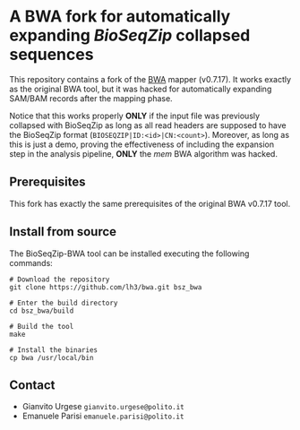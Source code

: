 A BWA fork for automatically expanding *BioSeqZip* collapsed sequences
=======================================================================
This repository contains a fork of the [BWA](https://github.com/lh3/bwa) mapper (v0.7.17). It works exactly as the original BWA tool, but it was hacked for automatically expanding SAM/BAM records after the mapping phase.

Notice that this works properly **ONLY** if the input file was previously collapsed with BioSeqZip as long as all read headers are supposed to have the BioSeqZip format (`BIOSEQZIP|ID:<id>|CN:<count>`). Moreover, as long as this is just a demo, proving the effectiveness of including the expansion step in the analysis pipeline, **ONLY** the *mem* BWA algorithm was hacked.

## Prerequisites
This fork has exactly the same prerequisites of the original BWA v0.7.17 tool.

## Install from source
The BioSeqZip-BWA tool can be installed executing the following commands:

```
# Download the repository
git clone https://github.com/lh3/bwa.git bsz_bwa

# Enter the build directory
cd bsz_bwa/build

# Build the tool
make

# Install the binaries
cp bwa /usr/local/bin
```

## Contact
* Gianvito Urgese `gianvito.urgese@polito.it`
* Emanuele Parisi `emanuele.parisi@polito.it`
